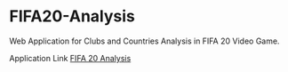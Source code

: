 # FIFA20-Analysis
Web Application for Clubs and Countries Analysis in FIFA 20 Video Game.

Application Link [FIFA 20 Analysis](https://analysis-fifa20.herokuapp.com/)
